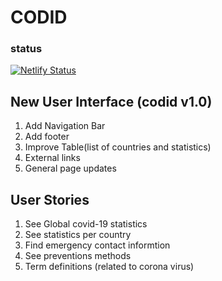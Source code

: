 # CODID

### status
[![Netlify Status](https://api.netlify.com/api/v1/badges/17fddbd0-0b4d-4cef-a292-d58d86049a01/deploy-status)](https://app.netlify.com/sites/codid19/deploys)

## New User Interface (codid v1.0)

1. Add Navigation Bar
2. Add footer
3. Improve Table(list of countries and statistics)
5. External links
6. General page updates

## User Stories

1. See Global covid-19 statistics
2. See statistics per country
3. Find emergency contact informtion
4. See preventions methods
5. Term definitions (related to corona virus)
